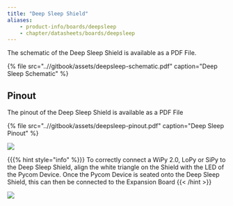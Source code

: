 ```yaml
---
title: "Deep Sleep Shield"
aliases:
    - product-info/boards/deepsleep
    - chapter/datasheets/boards/deepsleep
---
```

The schematic of the Deep Sleep Shield is available as a PDF File.

{% file src="..//gitbook/assets/deepsleep-schematic.pdf" caption="Deep Sleep Schematic" %}

## Pinout

The pinout of the Deep Sleep Shield is available as a PDF File

{% file src="..//gitbook/assets/deepsleep-pinout.pdf" caption="Deep Sleep Pinout" %}

![](//gitbook/assets/deepsleep-pinout%20%281%29.png)

{{{% hint style="info" %}}}
To correctly connect a WiPy 2.0, LoPy or SiPy to the Deep Sleep Shield, align the white triangle on the Shield with the LED of the Pycom Device. Once the Pycom Device is seated onto the Deep Sleep Shield, this can then be connected to the Expansion Board
{{< /hint >}}

![](//gitbook/assets/deepsleep-image-1.jpg)

